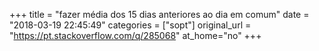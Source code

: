 +++
title = "fazer média dos 15 dias anteriores ao dia em comum"
date = "2018-03-19 22:45:49"
categories = ["sopt"]
original_url = "https://pt.stackoverflow.com/q/285068"
at_home="no"
+++

